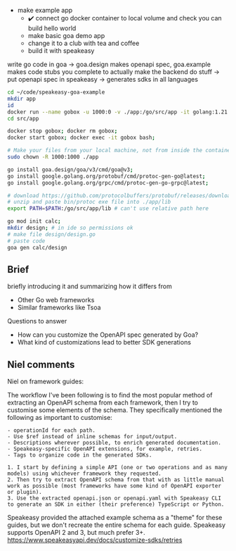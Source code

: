 - make example app
    - :heavy_check_mark: connect go docker container to local volume and check you can build hello world
    - make basic goa demo app
    - change it to a club with tea and coffee
    - build it with speakeasy



write go code in goa -> goa.design makes openapi spec, goa.example makes code stubs you complete to actually make the backend do stuff -> put openapi spec in speakeasy -> generates sdks in all languages


```bash
cd ~/code/speakeasy-goa-example
mkdir app
id
docker run --name gobox -u 1000:0 -v ./app:/go/src/app -it golang:1.21.2 bash
cd src/app

docker stop gobox; docker rm gobox;
docker start gobox; docker exec -it gobox bash;

# Make your files from your local machine, not from inside the container, or you won't have permissions to edit them. Otherwise run
sudo chown -R 1000:1000 ./app

go install goa.design/goa/v3/cmd/goa@v3;
go install google.golang.org/protobuf/cmd/protoc-gen-go@latest;
go install google.golang.org/grpc/cmd/protoc-gen-go-grpc@latest;

# download https://github.com/protocolbuffers/protobuf/releases/download/v24.4/protoc-24.4-linux-x86_64.zip from https://github.com/protocolbuffers/protobuf/releases
# unzip and paste bin/protoc exe file into ./app/lib
export PATH=$PATH:/go/src/app/lib # can't use relative path here

go mod init calc;
mkdir design; # in ide so permissions ok
# make file design/design.go
# paste code
goa gen calc/design
```



## Brief
briefly introducing it and summarizing how it differs from
- Other Go web frameworks
- Similar frameworks like Tsoa

Questions to answer
- How can you customize the OpenAPI spec generated by Goa?
- What kind of customizations lead to better SDK generations

## Niel comments

Niel on framework guides:

The workflow I've been following is to find the most popular method of extracting an OpenAPI schema from each framework, then I try to customise some elements of the schema. They specifically mentioned the following as important to customise:

    - operationId for each path.
    - Use $ref instead of inline schemas for input/output.
    - Descriptions wherever possible, to enrich generated documentation.
    - Speakeasy-specific OpenAPI extensions, for example, retries.
    - Tags to organize code in the generated SDKs.

    1. I start by defining a simple API (one or two operations and as many models) using whichever framework they requested.
    2. Then try to extract OpenAPI schema from that with as little manual work as possible (most frameworks have some kind of OpenAPI exporter or plugin).
    3. Use the extracted openapi.json or openapi.yaml with Speakeasy CLI to generate an SDK in either (their preference) TypeScript or Python.

Speakeasy provided the attached example schema as a "theme" for these guides, but we don't recreate the entire schema for each guide.
Speakeasy supports OpenAPI 2 and 3, but much prefer 3+.
https://www.speakeasyapi.dev/docs/customize-sdks/retries